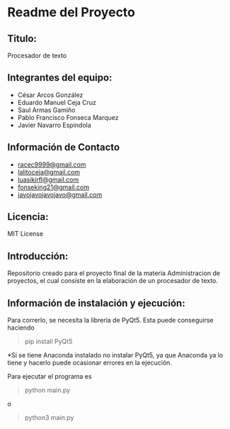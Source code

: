 # Readme del Proyecto
## Titulo:
Procesador de texto 

## Integrantes del equipo:
- César Arcos González 
- Eduardo Manuel Ceja Cruz 
- Saul Armas Gamiño
- Pablo Francisco Fonseca Marquez
- Javier Navarro Espindola

## Información de Contacto 
- racec9999@gmail.com
- lalitoceja@gmail.com
- luasikirfl@gmail.com
- fonseking21@gmail.com
- javojavojavojavo@gmail.com

## Licencia:
MIT License

## Introducción: 
Repositorio creado para el proyecto final de la materia Administracion de proyectos, el cual consiste en la elaboración de un procesador de texto.
## Información de instalación y ejecución:
 Para correrlo, se necesita la librería de PyQt5. Esta puede conseguirse haciendo
 > pip install PyQt5    
 
*Si se tiene Anaconda instalado no instalar PyQt5, ya que Anaconda ya lo tiene y hacerlo puede ocasionar errores en la ejecución.    

Para ejecutar el programa es

> python main.py

o

>python3 main.py
